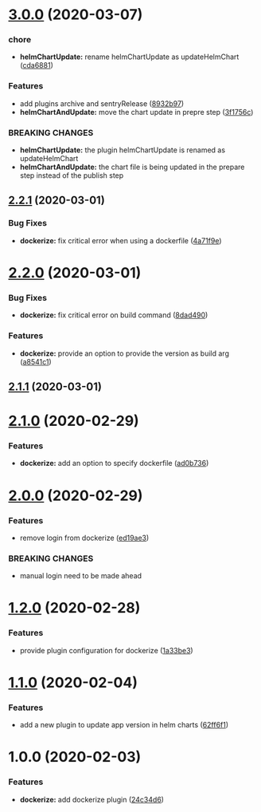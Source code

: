 # [3.0.0](https://github.com/amille44420/semantic-release-plugins/compare/v2.2.1...v3.0.0) (2020-03-07)


### chore

* **helmChartUpdate:** rename helmChartUpdate as updateHelmChart ([cda6881](https://github.com/amille44420/semantic-release-plugins/commit/cda6881802b0cd21a58179f7f1098f946040eaab))


### Features

* add plugins archive and sentryRelease ([8932b97](https://github.com/amille44420/semantic-release-plugins/commit/8932b97c7eefb4c7158911f074ab3f3f3c0dd758))
* **helmChartAndUpdate:** move the chart update in prepre step ([3f1756c](https://github.com/amille44420/semantic-release-plugins/commit/3f1756c388a74027181834d3ee4fa3cc2de30f9c))


### BREAKING CHANGES

* **helmChartUpdate:** the plugin helmChartUpdate is renamed as updateHelmChart
* **helmChartAndUpdate:** the chart file is being updated in the prepare step instead of the publish step

## [2.2.1](https://github.com/amille44420/semantic-release-plugins/compare/v2.2.0...v2.2.1) (2020-03-01)


### Bug Fixes

* **dockerize:** fix critical error when using a dockerfile ([4a71f9e](https://github.com/amille44420/semantic-release-plugins/commit/4a71f9e4ae70d188d123744fd41b4f9f60116352))

# [2.2.0](https://github.com/amille44420/semantic-release-plugins/compare/v2.1.1...v2.2.0) (2020-03-01)


### Bug Fixes

* **dockerize:** fix critical error on build command ([8dad490](https://github.com/amille44420/semantic-release-plugins/commit/8dad49029595051f1b819c5942f42e59389b77e7))


### Features

* **dockerize:** provide an option to provide the version as build arg ([a8541c1](https://github.com/amille44420/semantic-release-plugins/commit/a8541c16dfa0cc2deed4c2d310be708569acb4b2))

## [2.1.1](https://github.com/amille44420/semantic-release-plugins/compare/v2.1.0...v2.1.1) (2020-03-01)

# [2.1.0](https://github.com/amille44420/semantic-release-plugins/compare/v2.0.0...v2.1.0) (2020-02-29)


### Features

* **dockerize:** add an option to specify dockerfile ([ad0b736](https://github.com/amille44420/semantic-release-plugins/commit/ad0b7369709ca3ef06a48890c7466d4879e34fab))

# [2.0.0](https://github.com/amille44420/semantic-release-plugins/compare/v1.2.0...v2.0.0) (2020-02-29)


### Features

* remove login from dockerize ([ed19ae3](https://github.com/amille44420/semantic-release-plugins/commit/ed19ae387edb2e010eccc16f7d1d0d5779fba1b5))


### BREAKING CHANGES

* manual login need to be made ahead

# [1.2.0](https://github.com/amille44420/semantic-release-plugins/compare/v1.1.0...v1.2.0) (2020-02-28)


### Features

* provide plugin configuration for dockerize ([1a33be3](https://github.com/amille44420/semantic-release-plugins/commit/1a33be32eea494c047f168aac31e3fa9fdea9750))

# [1.1.0](https://github.com/amille44420/semantic-release-plugins/compare/v1.0.0...v1.1.0) (2020-02-04)


### Features

* add a new plugin to update app version in helm charts ([62ff6f1](https://github.com/amille44420/semantic-release-plugins/commit/62ff6f10f41c5dd2a9d5262224157e808d86e390))

# 1.0.0 (2020-02-03)


### Features

* **dockerize:** add dockerize plugin ([24c34d6](https://github.com/amille44420/semantic-release-plugins/commit/24c34d60feb666ae12377b5a5fbd40b5ce878f63))
